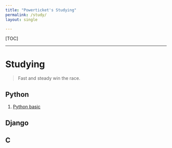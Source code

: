 ```yaml
---
title: "Powerticket's Studying"
permalink: /study/
layout: single

---
```


[TOC]

***



# Studying

> Fast and steady win the race.
>



## Python

1. [Python basic](study/python-basic.md)



## Django



## C



